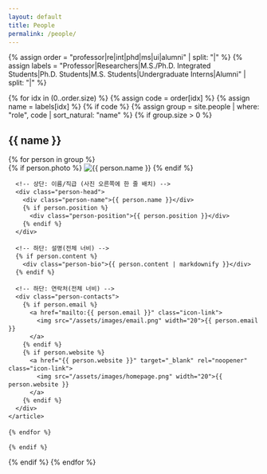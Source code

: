 ```yaml
---
layout: default
title: People
permalink: /people/
---
```


{% assign order  = "professor|re|int|phd|ms|ui|alumni" | split: "|" %}
{% assign labels = "Professor|Researchers|M.S./Ph.D. Integrated Students|Ph.D. Students|M.S. Students|Undergraduate Interns|Alumni" | split: "|" %}

{% for idx in (0..order.size) %}
  {% assign code = order[idx] %}
  {% assign name = labels[idx] %}
  {% if code %}
    {% assign group = site.people | where: "role", code | sort_natural: "name" %}
    {% if group.size > 0 %}

<section class="people-section" id="{{ code }}">
  <h2 class="people-section-title">{{ name }}</h2>
  <div class="people-grid">
    {% for person in group %}
      <article class="person-card">
      {% if person.photo %}
        <img src="{{ person.photo }}" alt="{{ person.name }}" class="person-photo">
      {% endif %}

      <!-- 상단: 이름/직급 (사진 오른쪽에 한 줄 배치) -->
      <div class="person-head">
        <div class="person-name">{{ person.name }}</div>
        {% if person.position %}
          <div class="person-position">{{ person.position }}</div>
        {% endif %}
      </div>

      <!-- 하단: 설명(전체 너비) -->
      {% if person.content %}
        <div class="person-bio">{{ person.content | markdownify }}</div>
      {% endif %}

      <!-- 하단: 연락처(전체 너비) -->
      <div class="person-contacts">
        {% if person.email %}
          <a href="mailto:{{ person.email }}" class="icon-link">
            <img src="/assets/images/email.png" width="20">{{ person.email }}
          </a>
        {% endif %}
        {% if person.website %}
          <a href="{{ person.website }}" target="_blank" rel="noopener" class="icon-link">
            <img src="/assets/images/homepage.png" width="20">{{ person.website }}
          </a>
        {% endif %}
      </div>
    </article>

    {% endfor %}
  </div>
</section>

    {% endif %}
  {% endif %}
{% endfor %}

